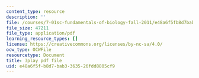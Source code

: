 ```yaml
---
content_type: resource
description: ''
file: /courses/7-01sc-fundamentals-of-biology-fall-2011/e48a6f5fb8d7bab3363526fdd8805cf9_dt4sSAb-7cE.pdf
file_size: 47211
file_type: application/pdf
learning_resource_types: []
license: https://creativecommons.org/licenses/by-nc-sa/4.0/
ocw_type: OCWFile
resourcetype: Document
title: 3play pdf file
uid: e48a6f5f-b8d7-bab3-3635-26fdd8805cf9
---
```

